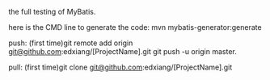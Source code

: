 the full testing of MyBatis.

here is the CMD line to generate the code:
	mvn mybatis-generator:generate
	
push:
    (first time)git remote add origin git@github.com:edxiang/[ProjectName].git
    git push -u origin master.
    
pull:
     (first time)git clone git@github.com:edxiang/[ProjectName].git
     